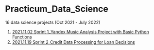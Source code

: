 # Practicum_Data_Science
16 data science projects (Oct 2021 - July 2022)


1. [2021.11.02 Sprint 1_Yandex Music Analysis Project with Basic Python Functions](https://github.com/heidihcao/Practicum_Data_Science/blob/main/2021.11.02%20Sprint%201_Basic%20Python%20FINAL.ipynb)
2. [2021.11.19 Sprint 2_Credit Data Processing for Loan Decisions]()
